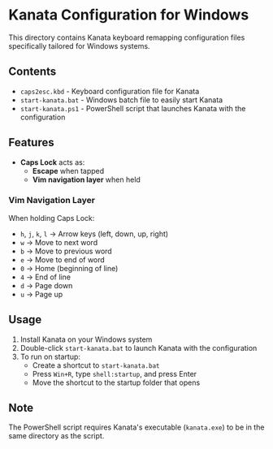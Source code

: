 # Kanata Configuration for Windows

This directory contains Kanata keyboard remapping configuration files specifically tailored for Windows systems.

## Contents

- `caps2esc.kbd` - Keyboard configuration file for Kanata
- `start-kanata.bat` - Windows batch file to easily start Kanata
- `start-kanata.ps1` - PowerShell script that launches Kanata with the configuration

## Features

- **Caps Lock** acts as:
  - **Escape** when tapped
  - **Vim navigation layer** when held

### Vim Navigation Layer

When holding Caps Lock:
- `h`, `j`, `k`, `l` → Arrow keys (left, down, up, right)
- `w` → Move to next word
- `b` → Move to previous word
- `e` → Move to end of word
- `0` → Home (beginning of line)
- `4` → End of line
- `d` → Page down
- `u` → Page up

## Usage

1. Install Kanata on your Windows system
2. Double-click `start-kanata.bat` to launch Kanata with the configuration
3. To run on startup:
   - Create a shortcut to `start-kanata.bat`
   - Press `Win+R`, type `shell:startup`, and press Enter
   - Move the shortcut to the startup folder that opens

## Note

The PowerShell script requires Kanata's executable (`kanata.exe`) to be in the same directory as the script. 